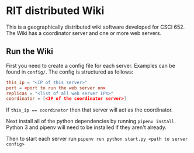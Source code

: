 # RIT distributed Wiki

This is a geographically distributed wiki software developed for CSCI 652.
The Wiki has a coordinator server and one or more web servers.

## Run the Wiki

First you need to create a config file for each server. Examples can be found
in `config/`. The config is structured as follows:

```toml
this_ip = "<IP of this server>"
port = <port to run the web server on>
replicas = "<list of all web server IPs>"
coordinator = [<IP of the coordinator server>]
```

If `this_ip == coordinator` then that server will act as the coordinator.

Next install all of the python dependencies by running `pipenv install`. Python
3 and pipenv will need to be installed if they aren't already.

Then to start each server run `pipenv run python start.py <path to server config>`

